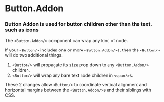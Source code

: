 # Button.Addon

### Button Addon is used for button children other than the text, such as icons

The `<Button.Addon/>` component can wrap any kind of node.

If your `<Button/>` includes one or more `<Button.Addon/>`s, then
the `<Button/>` will do two additional things.

1. `<Button/>` will propagate its `size` prop down to any
   `<Button.Addon/>` children.
2. `<Button/>` will wrap any bare text node children in
   `<span/>`s.

These 2 changes allow `<Button/>` to coordinate vertical alignment
and horizontal margins between the `<Button.Addon/>`s and their
siblings with CSS.
